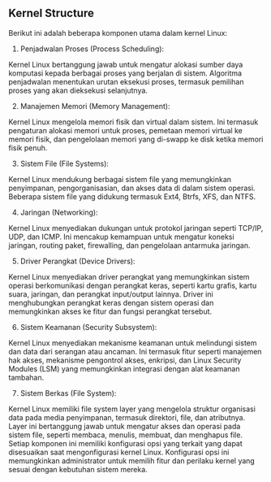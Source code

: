 ## Kernel Structure

Berikut ini adalah beberapa komponen utama dalam kernel Linux:

1. Penjadwalan Proses (Process Scheduling):

Kernel Linux bertanggung jawab untuk mengatur alokasi sumber daya komputasi kepada berbagai proses yang berjalan di sistem.
Algoritma penjadwalan menentukan urutan eksekusi proses, termasuk pemilihan proses yang akan dieksekusi selanjutnya.

2. Manajemen Memori (Memory Management):

Kernel Linux mengelola memori fisik dan virtual dalam sistem.
Ini termasuk pengaturan alokasi memori untuk proses, pemetaan memori virtual ke memori fisik, dan pengelolaan memori yang di-swapp ke disk ketika memori fisik penuh.

3. Sistem File (File Systems):

Kernel Linux mendukung berbagai sistem file yang memungkinkan penyimpanan, pengorganisasian, dan akses data di dalam sistem operasi.
Beberapa sistem file yang didukung termasuk Ext4, Btrfs, XFS, dan NTFS.

4. Jaringan (Networking):

Kernel Linux menyediakan dukungan untuk protokol jaringan seperti TCP/IP, UDP, dan ICMP.
Ini mencakup kemampuan untuk mengatur koneksi jaringan, routing paket, firewalling, dan pengelolaan antarmuka jaringan.

5. Driver Perangkat (Device Drivers):

Kernel Linux menyediakan driver perangkat yang memungkinkan sistem operasi berkomunikasi dengan perangkat keras, seperti kartu grafis, kartu suara, jaringan, dan perangkat input/output lainnya.
Driver ini menghubungkan perangkat keras dengan sistem operasi dan memungkinkan akses ke fitur dan fungsi perangkat tersebut.

6. Sistem Keamanan (Security Subsystem):

Kernel Linux menyediakan mekanisme keamanan untuk melindungi sistem dan data dari serangan atau ancaman.
Ini termasuk fitur seperti manajemen hak akses, mekanisme pengontrol akses, enkripsi, dan Linux Security Modules (LSM) yang memungkinkan integrasi dengan alat keamanan tambahan.

7. Sistem Berkas (File System):

Kernel Linux memiliki file system layer yang mengelola struktur organisasi data pada media penyimpanan, termasuk direktori, file, dan atributnya.
Layer ini bertanggung jawab untuk mengatur akses dan operasi pada sistem file, seperti membaca, menulis, membuat, dan menghapus file.
Setiap komponen ini memiliki konfigurasi opsi yang terkait yang dapat disesuaikan saat mengonfigurasi kernel Linux. Konfigurasi opsi ini memungkinkan administrator untuk memilih fitur dan perilaku kernel yang sesuai dengan kebutuhan sistem mereka.